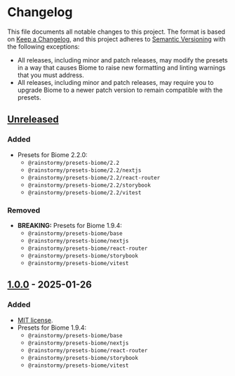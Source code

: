 # Changelog

This file documents all notable changes to this project. The format is based
on [Keep a Changelog](https://keepachangelog.com/en/1.1.0), and this project
adheres to [Semantic Versioning](https://semver.org/spec/v2.0.0.html) with the
following exceptions:

- All releases, including minor and patch releases, may modify the presets in a
  way that causes Biome to raise new formatting and linting warnings that you
  must address.
- All releases, including minor and patch releases, may require you to upgrade
  Biome to a newer patch version to remain compatible with the presets.

## [Unreleased]
### Added
- Presets for Biome 2.2.0:
  - `@rainstormy/presets-biome/2.2`
  - `@rainstormy/presets-biome/2.2/nextjs`
  - `@rainstormy/presets-biome/2.2/react-router`
  - `@rainstormy/presets-biome/2.2/storybook`
  - `@rainstormy/presets-biome/2.2/vitest`

### Removed
- **BREAKING:** Presets for Biome 1.9.4:
  - `@rainstormy/presets-biome/base`
  - `@rainstormy/presets-biome/nextjs`
  - `@rainstormy/presets-biome/react-router`
  - `@rainstormy/presets-biome/storybook`
  - `@rainstormy/presets-biome/vitest`

## [1.0.0] - 2025-01-26
### Added
- [MIT license](https://choosealicense.com/licenses/mit).
- Presets for Biome 1.9.4:
  - `@rainstormy/presets-biome/base`
  - `@rainstormy/presets-biome/nextjs`
  - `@rainstormy/presets-biome/react-router`
  - `@rainstormy/presets-biome/storybook`
  - `@rainstormy/presets-biome/vitest`

[unreleased]: https://github.com/rainstormy/presets-biome/compare/v1.0.0...HEAD
[1.0.0]: https://github.com/rainstormy/presets-biome/releases/tag/v1.0.0
